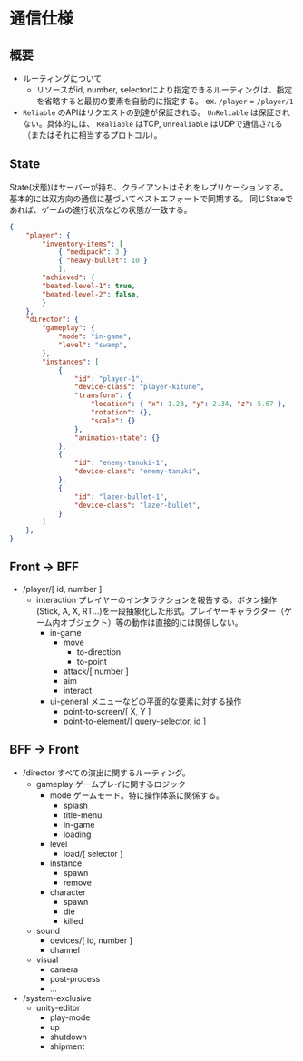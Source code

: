 # 通信仕様

## 概要

- ルーティングについて
  - リソースがid, number, selectorにより指定できるルーティングは、指定を省略すると最初の要素を自動的に指定する。 ex. `/player` = `/player/1`
- `Reliable` のAPIはリクエストの到達が保証される。 `UnReliable` は保証されない。具体的には、 `Realiable` はTCP, `Unrealiable` はUDPで通信される（またはそれに相当するプロトコル）。

## State

State(状態)はサーバーが持ち、クライアントはそれをレプリケーションする。基本的には双方向の通信に基づいてベストエフォートで同期する。
同じStateであれば、ゲームの進行状況などの状態が一致する。

```json
{
    "player": {
        "inventory-items": [
            { "medipack": 3 }
            { "heavy-bullet": 10 }
            ],
        "achieved": {
        "beated-level-1": true,
        "beated-level-2": false,
        }
    },
    "director": {
        "gameplay": {
            "mode": "in-game",
            "level": "swamp",
        },
        "instances": [
            {
                "id": "player-1",
                "device-class": "player-kitune",
                "transform": {
                    "location": { "x": 1.23, "y": 2.34, "z": 5.67 },
                    "rotation": {},
                    "scale": {}
                },
                "animation-state": {}
            },
            {
                "id": "enemy-tanuki-1",
                "device-class": "enemy-tanuki",
            },
            {
                "id": "lazer-bullet-1",
                "device-class": "lazer-bullet",
            }
        ]
    },
}
```

## Front -> BFF

- /player/[ id, number ]
  - interaction プレイヤーのインタラクションを報告する。ボタン操作(Stick, A, X, RT...)を一段抽象化した形式。プレイヤーキャラクター（ゲーム内オブジェクト）等の動作は直接的には関係しない。
    - in-game
      - move
        - to-direction
        - to-point
      - attack/[ number ]
      - aim
      - interact
    - ui-general メニューなどの平面的な要素に対する操作
      - point-to-screen/[ X, Y ]
      - point-to-element/[ query-selector, id ]

## BFF -> Front

- /director すべての演出に関するルーティング。
  - gameplay ゲームプレイに関するロジック
    - mode ゲームモード。特に操作体系に関係する。
      - splash
      - title-menu
      - in-game
      - loading
    - level
      - load/[ selector ]
    - instance
      - spawn
      - remove
    - character
      - spawn
      - die
      - killed
  - sound
    - devices/[ id, number ]
    - channel
  - visual
    - camera
    - post-process
    - ...
- /system-exclusive
  - unity-editor
    - play-mode
    - up
    - shutdown
    - shipment
